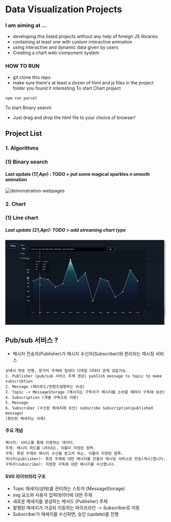 # Data Visualization Projects
### I am aiming at ... 
- developing this listed projects without any help of foreign JS libraries
- containing at least one with custom interactive animation 
- using interactive and dynamic data given by users 
- Creating a chart web-component system

### HOW TO RUN 
- git clone this repo
- make sure there's at least a dozen of html and js files in the project folder you found it interesting
To start Chart project
```
npm run parcel
```
To start Binary search
- Just drag and drop the html file to your choice of browser!

## Project List

### 1. Algorithms 
### (1) Binary search
#### Last update (17,Apr) : TODO > put some magical sparkles n smooth animation

![demonstration-webpages](https://github.com/pikpokjeon/JS-Data-Visualization-Project/blob/main/bs.gif)

### 2. Chart 
### (1) Line chart
##### Last update (21,Apr): TODO > add streaming chart type

![demonstration-webpages](https://github.com/pikpokjeon/JS-Data-Visualization-Project/blob/main/linechart.gif)

## Pub/sub 서비스 ? 
- 메시지 전송자(Publisher)가 메시지 수신자(Subscriber)와 분리되는 메시징 서비스
```
상에서 하로 진행, 한가지 주제에 일대다 다대일 다대다 관계 성립가능.
1. Publisher (pub/sub 서비스 주제 생성) publish message to topic to make subscribtion
2. Message (페이로드/컨텐츠설명하는 속성) 
3. Topic -> MessageStorage (메시지는 구독자가 메시지를 소비할 때까지 구독에 보관)
4. Subscription (개별 구독으로 이동)
5. Message
6. Subscriber (수신된 메세지에 승인) subscribe Subscription(published message)
(확인된 메세지는 삭제)
```
#### 주요 개념
```
메시지: 서비스를 통해 이동하는 데이터.
주제: 메시지 피드를 나타내는, 이름이 지정된 항목.
구독: 특정 주제의 메시지 수신을 받고자 하는, 이름이 지정된 항목.
게시자(publisher): 특정 주제에 대한 메시지를 만들어 메시징 서비스로 전송(게시)합니다.
구독자(subscribe): 지정한 구독에 대한 메시지를 수신합니다.
```
#### SVG 라이브러리 구조
- Topic 메세지(상태)를 관리하는 스토어 (MessageStorage)
- svg 요소와 사용자 입력데이터에 대한 주제
- 새로운 메세지를 생성하는 메서드 (Publisher) 주체
- 발행된 메세지가 가공되 이동하는 파이프라인 ->  Subscriber로 이동
- Subscriber가 메세지를 수신하면, 승인 (update)를 진행